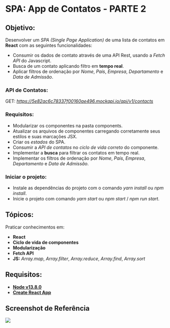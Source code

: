 # SPA: App de Contatos - PARTE 2

## Objetivo:
Desenvolver um *SPA (Single Page Application)* de uma lista de contatos em **React** com as seguintes funcionalidades:

-  Consumir os dados de contato através de uma API Rest, usando a *Fetch API* do Javascript.
-  Busca de um contato aplicando filtro em **tempo real**.
-  Aplicar filtros de ordenação por *Nome*, *País*, *Empresa*, *Departamento* e *Data de Admissão*.

### API de Contatos:

GET: *https://5e82ac6c78337f00160ae496.mockapi.io/api/v1/contacts*

### Requisitos:

- Modularizar os componentes na pasta components.
- Atualizar os arquivos de componentes carregando corretamente seus estilos e suas marcações JSX.
- Criar os *estados* do SPA.
- Consumir a *API de contatos* no *ciclo de vida correto* do componente.
- Implementar a **busca** para filtrar os contatos em tempo real.
- Implementar os filtros de ordenação por *Nome*, *País*, *Empresa*, *Departamento* e *Data de Admissão*.

### Iniciar o projeto:

- Instale as dependências do projeto com o comando *yarn install* ou *npm install*.
- Inicie o projeto com comando *yarn start* ou *npm start* / *npm run start*.

## Tópicos:

Praticar conhecimentos em:

- **React**
- **Ciclo de vida de componentes**
- **Modularização**
- **Fetch API**
- **JS:** *Array.map*, *Array.filter*, *Array.reduce*, *Array.find*, *Array.sort*

## Requisitos:

* **[Node v13.8.0](https://nodejs.org/en/)**
* **[Create React App](https://github.com/facebook/create-react-app)**

## Screenshot de Referência

![](https://codenation-challenges.s3-us-west-1.amazonaws.com/react-14/screenshot.png)




